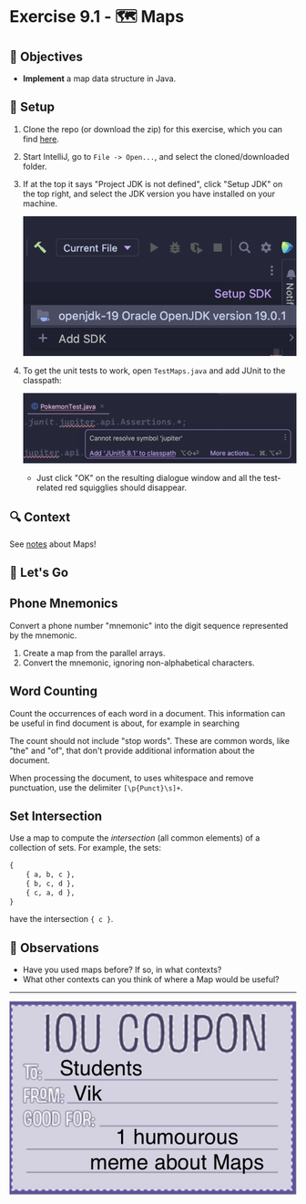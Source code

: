 # Exercise 9.1 - 🗺️ Maps

## 🎯 Objectives

- **Implement** a map data structure in Java.

## 🔨 Setup

1. Clone the repo (or download the zip) for this exercise, which you can find [here](https://github.com/JAC-CS-Programming-4-W23/E9.1-Maps).
2. Start IntelliJ, go to `File -> Open...`, and select the cloned/downloaded folder.
3. If at the top it says "Project JDK is not defined", click "Setup JDK" on the top right, and select the JDK version you have installed on your machine.

   ![Setup JDK](./images/Setup-JDK.png)

4. To get the unit tests to work, open `TestMaps.java` and add JUnit to the classpath:

   ![Setup Tests](./images/Setup-Tests.png)

   - Just click "OK" on the resulting dialogue window and all the test-related red squigglies should disappear.

## 🔍 Context

See [notes](https://jac-cs-programming-4-w23.github.io/Notes/#/9-Maps/) about Maps!

## 🚦 Let's Go

## Phone Mnemonics

Convert a phone number "mnemonic" into the digit sequence represented by the mnemonic.

1. Create a map from the parallel arrays.
2. Convert the mnemonic, ignoring non-alphabetical characters.

## Word Counting

Count the occurrences of each word in a document. This information can be useful in find document is about, for example in searching

The count should not include "stop words". These are common words, like "the" and "of", that don't provide additional information about the document.

When processing the document, to uses whitespace and remove punctuation, use the delimiter `[\p{Punct}\s]+`.

## Set Intersection

Use a map to compute the _intersection_ (all common elements) of a collection of sets. For example, the sets:

```text
{
    { a, b, c },
    { b, c, d },
    { c, a, d },
}
```

have the intersection `{ c }`.

## 🔬 Observations

- Have you used maps before? If so, in what contexts?
- What other contexts can you think of where a Map would be useful?

---

![Comic](./images/Comic.png)
